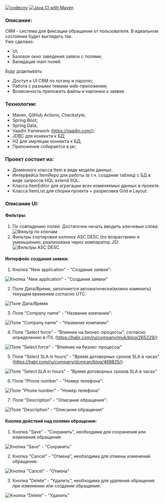 [![codecov](https://codecov.io/gh/Temzor/tracker_webapp/branch/master/graph/badge.svg?token=yehN6sL6mU)](https://codecov.io/gh/Temzor/tracker_webapp)
[![Java CI with Maven](https://github.com/Temzor/tracker_webapp/actions/workflows/maven.yml/badge.svg)](https://github.com/Temzor/job4j_grabber/actions/workflows/maven.yml)

### Описание:
CRM - система для фиксации обращении от пользователя. В идеальном состоянии будет выглядеть так. \
Уже сделано:
* UI;
* Базовое окно заведения заявок с полями;
* Валидация main полей. 

Буду доделывать:
* Доступ к UI CRM по логину и паролю;
* Работа с разными темами web-приложения;
* Возможность приложить файлы и картинки к заявке.

### Технологии:
* Maven, GitHub Actions, Checkstyle;
* Spring Boot;
* Spring Data;
* Vaadin framework (https://vaadin.com/);
* JDBC для конеккта к БД;
* H2 для эмуляции коннекта к БД;
* Приложение собирается в jar;

### Проект состоит из:
* Доменного класса Item в виде модели данных.
* Интерфейса ItemRepo для работы (в т.ч. создание таблиц) с БД в виде запросов HQL extend SQL.
* Класса ItemEditor для агрегации всех изменяемых данных в проекте.
* Класса ItemList для сборки проекта + разрисовка Grid и Layout. 

### Описание UI:
#### Фильтры:
1) По совпадению полей. Достаточно начать вводить ключевые слова:
![Фильтр по ключам](https://github.com/Temzor/tracker_webapp/blob/master/src/Images/Filters_1.png)
2) Фильтры сортировки колонок ASC DESC (по возрастанию и уменьшению, реализована через компаратор JS):
![Фильтры ASC DESC](https://github.com/Temzor/tracker_webapp/blob/master/src/Images/Filters_2.png)

#### Интерфейс создания заявки:
1) Кнопка "New application" - "Cоздания заявки":

![Кнопка "New application" - "Cоздания заявки"](https://github.com/Temzor/tracker_webapp/blob/master/src/Images/Created_1.png)

2) Поле Дата/Время, заполняется автоматически(можно изменить) текущем временем согласно UTC.

![Поле Дата/Время](https://github.com/Temzor/tracker_webapp/blob/master/src/Images/Created_DateTime.png)

3) Поле "Company name" - "Название компании":

![ Поле "Company name" - "Название компании"](https://github.com/Temzor/tracker_webapp/blob/master/src/Images/Created_CompanyName.png)

4) Поле "Select force" - "Влияние на бизнес-процессы", согласно определению в ITIL (https://habr.com/ru/company/muk/blog/265229/):

![Поле "Select force" - "Влияние на бизнес-процессы"](https://github.com/Temzor/tracker_webapp/blob/master/src/Images/Created_Force.png)

5) Поле "Select SLA in hours" - "Время договорных сроков SLA в часах" (https://habr.com/ru/company/dcmiran/blog/468825/):

![Поле "Select SLA in hours" - "Время договорных сроков SLA в часах"](https://github.com/Temzor/tracker_webapp/blob/master/src/Images/Created_SLA.png)

6) Поле "Phone number" - "Номер телефона":

![Поле "Phone number" - "Номер телефона"](https://github.com/Temzor/tracker_webapp/blob/master/src/Images/Created_PhoneNumber.png)

7) Поле "Description" - "Описание обращения":

![Поле "Description" - "Описание обращения"](https://github.com/Temzor/tracker_webapp/blob/master/src/Images/Created_Description.png)

#### Кнопки действий над полями обращения:
1) Кнопка "Save" - "Сохранить", необходима для сохранения или изменения обращения:

![Кнопка "Save"  - "Сохранить"](https://github.com/Temzor/tracker_webapp/blob/master/src/Images/Button_Save.png)

2) Кнопка "Cancel" - "Отмена", необходима для отмены изменений обращения:

![Кнопка "Cancel" - "Отмена"](https://github.com/Temzor/tracker_webapp/blob/master/src/Images/Button_Cancel.png)

3) Кнопка "Delete" - "Удалить", необходима для удаления обращения при изменении или создании обращения:

![Кнопка "Delete" - "Удалить"](https://github.com/Temzor/tracker_webapp/blob/master/src/Images/Button_Delete.png)
